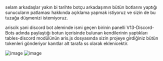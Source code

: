selam arkadaşlar yakın bi tarihte botçu arkadaşımın bütün botlarını yaptığı sunucuların patlaması hakkında açıklama yapmak istiyoruz ve sizin de bu tuzağa düşmenizi istemiyoruz.


ariscik yani discord bot aleminde ismi geçen birinin panelli V13-Discord-Bots adında paylaştığı botun içerisinde bulunan kendilerinin yaptıkları tables-discord modülünün aris.js dosyasında sizin projeye girdiğiniz bütün tokenleri gönderiyor kanıtlar alt tarafa ss olarak eklenicektir.

![image](https://why-am-i-he.re/ogp/5HspQQU9Q.png)
![image](https://why-am-i-he.re/ogp/5HsnGfOey.png)
